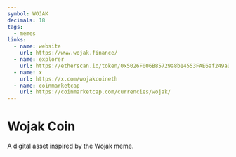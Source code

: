 ```yaml
---
symbol: WOJAK
decimals: 18
tags:
  - memes
links:
  - name: website
    url: https://www.wojak.finance/
  - name: explorer
    url: https://etherscan.io/token/0x5026F006B85729a8b14553FAE6af249aD16c9aaB
  - name: x
    url: https://x.com/wojakcoineth
  - name: coinmarketcap
    url: https://coinmarketcap.com/currencies/wojak/
---
```


# Wojak Coin

A digital asset inspired by the Wojak meme.
